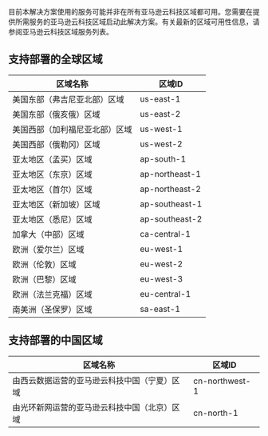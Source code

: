 目前本解决方案使用的服务可能并非在所有亚马逊云科技区域都可用。您需要在提供所需服务的亚马逊云科技区域启动此解决方案。有关最新的区域可用性信息，请参阅亚马逊云科技区域服务列表。

## 支持部署的全球区域

| 区域名称 | 区域ID |
|----------|--------|
| 美国东部（弗吉尼亚北部）区域 | us-east-1
| 美国东部（俄亥俄）区域 | us-east-2
| 美国西部（加利福尼亚北部）区域 | us-west-1
| 美国西部（俄勒冈）区域 | us-west-2
| 亚太地区（孟买）区域 | ap-south-1
| 亚太地区（东京）区域 | ap-northeast-1
| 亚太地区（首尔）区域 | ap-northeast-2
| 亚太地区（新加坡）区域 | ap-southeast-1
| 亚太地区（悉尼）区域 | ap-southeast-2
| 加拿大（中部）区域 | ca-central-1
| 欧洲（爱尔兰）区域 | eu-west-1
| 欧洲（伦敦）区域 | eu-west-2
| 欧洲（巴黎）区域 | eu-west-3
| 欧洲（法兰克福）区域 | eu-central-1
| 南美洲（圣保罗）区域 | sa-east-1


## 支持部署的中国区域

| 区域名称 | 区域ID |
|----------|--------|
| 由西云数据运营的亚马逊云科技中国（宁夏）区域 | cn-northwest-1
| 由光环新网运营的亚马逊云科技中国（北京）区域 | cn-north-1

